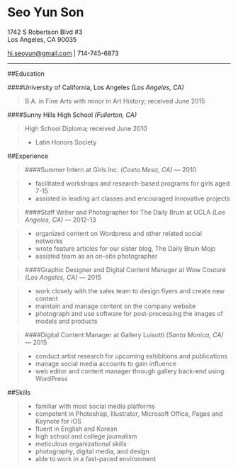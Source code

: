 **Seo Yun Son**
========

1742 S Robertson Blvd #3  
Los Angeles, CA 90035

<hi.seoyun@gmail.com> | 714-745-6873

- - -

##Education

####University of California, Los Angeles *(Los Angeles, CA)*  
>B.A. in Fine Arts with minor in Art History; received June 2015

####Sunny Hills High School *(Fullerton, CA)*
>High School Diploma; received June 2010

>+   Latin Honors Society

##Experience
>####Summer Intern at Girls Inc. *(Costa Mesa, CA)* — 2010

>+   facilitated workshops and research-based programs for girls aged 7-15
>+   assisted in leading art classes and encouraged innovative projects

>####Staff Writer and Photographer for The Daily Bruin at UCLA *(Los Angeles, CA)* — 2012-13  

>+   organized content on Wordpress and other related social networks
>+   wrote feature articles for our sister blog, The Daily Bruin Mojo
>+   assisted team as an on-site photographer 

>####Graphic Designer and Digital Content Manager at Wow Couture *(Los Angeles, CA)* — 2015  

>+   work closely with the sales team to design flyers and create new content
>+   maintain and manage content on the company website
>+   photograph and use software for post-processing the images of models and products 

>####Digital Content Manager at Gallery Luisotti *(Santa Monica, CA)* — 2015  

>+   conduct artist research for upcoming exhibitions and publications
>+   manage social media accounts to gain influence
>+   web editor and content manager through gallery back-end using WordPress

##Skills

>+   familiar with most social media platforms
>+   competent in Photoshop, Illustrator, Microsoft Office, Pages and Keynote for iOS
>+   fluent in English and Korean
>+   high school and college journalism
>+   meticulous organizational skills
>+   photography, digital media, and design
>+   able to work in a fast-paced environment
